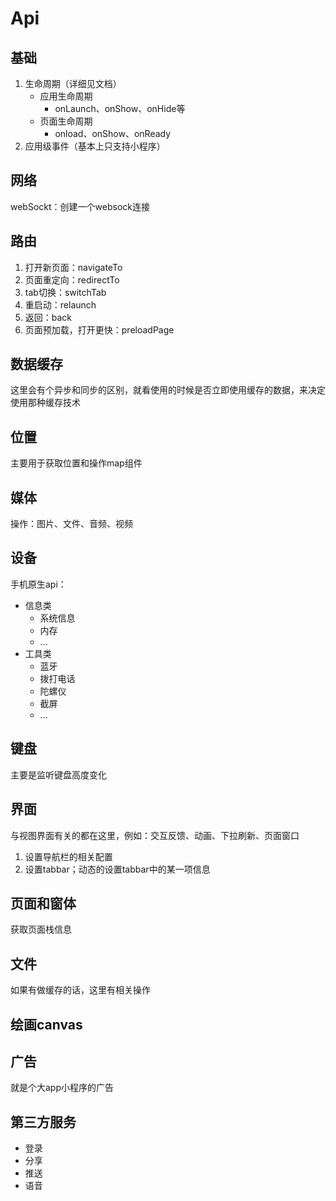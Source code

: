 # Api



## 基础

1. 生命周期（详细见文档）
   * 应用生命周期
     * onLaunch、onShow、onHide等
   * 页面生命周期
     * onload、onShow、onReady
2. 应用级事件（基本上只支持小程序）



## 网络

webSockt：创建一个websock连接



## 路由

1. 打开新页面：navigateTo
2. 页面重定向：redirectTo
3. tab切换：switchTab
4. 重启动：relaunch
5. 返回：back
6. 页面预加载，打开更快：preloadPage

## 数据缓存

这里会有个异步和同步的区别，就看使用的时候是否立即使用缓存的数据，来决定使用那种缓存技术

## 位置

主要用于获取位置和操作map组件

## 媒体

操作：图片、文件、音频、视频

## 设备

手机原生api：

* 信息类
  * 系统信息
  * 内存
  * ...
* 工具类
  * 蓝牙
  * 拨打电话
  * 陀螺仪
  * 截屏
  * ...

## 键盘

主要是监听键盘高度变化

## 界面

与视图界面有关的都在这里，例如：交互反馈、动画、下拉刷新、页面窗口

1. 设置导航栏的相关配置
2. 设置tabbar；动态的设置tabbar中的某一项信息

## 页面和窗体

获取页面栈信息

## 文件

如果有做缓存的话，这里有相关操作

## 绘画canvas



## 广告

就是个大app小程序的广告

## 第三方服务

* 登录
* 分享
* 推送
* 语音